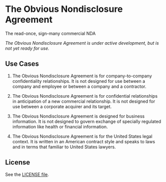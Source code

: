 The Obvious Nondisclosure Agreement
===================================

The read-once, sign-many commercial NDA

*The Obvious Nondisclosure Agreement is under active development, but is not yet ready for use.*

Use Cases
---------

1. The Obvious Nondisclosure Agreement is for company-to-company confidentiality relationships. It is not designed for use between a company and employee or between a company and a contractor.

2. The Obvious Nondisclosure Agreement is for confidential relationships in anticipation of a new commercial relationship. It is not designed for use between a corporate acquirer and its target.

3. The Obvious Nondisclosure Agreement is designed for business information. It is not designed to govern exchange of specially regulated information like health or financial information.

4. The Obvious Nondisclosure Agreement is for the United States legal context. It is written in an American contract style and speaks to laws and in terms that familiar to United States lawyers.

License
-------

See the [LICENSE file](./LICENSE.md).
